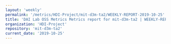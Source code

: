 ```yaml
---
layout: 'weekly'
permalink: '/metrics/HDI-Project/mit-d3m-ta2/WEEKLY-REPORT-2019-10-25'
title: 'DAI Lab OSS Metrics Metrics report for mit-d3m-ta2 | WEEKLY-REPORT-2019-10-25'
organization: 'HDI-Project'
repository: 'mit-d3m-ta2'
current_date: '2019-10-25'
---
```

